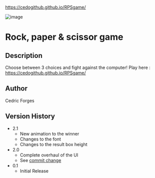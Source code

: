
https://cedogithub.github.io/RPSgame/

![image](https://user-images.githubusercontent.com/39746523/218254090-a53e2220-7719-42c1-bd39-8dbeb243f981.png)
# Rock, paper & scissor game

## Description
Choose between 3 choices and fight against the computer!
Play here : https://cedogithub.github.io/RPSgame/


## Author

Cedric Forges  

## Version History
* 2.1 
    * New animation to the winner
    * Changes to the font
    * Changes to the result box height
* 2.0
    * Complete overhaul of the UI
    * See [commit change](https://github.com/cedogithub/RPSgame/commits/rps-ui)
* 0.1
    * Initial Release

